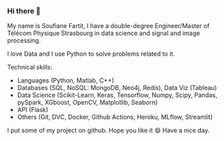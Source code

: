 ### Hi there 👋

My name is Soufiane Fartit, I have a double-degree Engineer/Master of Télécom Physique Strasbourg in data science and signal and image processing.

I love Data and I use Python to solve problems related to it.

Technical skills: 
- Languages (Python, Matlab, C++)
- Databases (SQL, NoSQL: MongoDB, Neo4j, Redis), Data Viz (Tableau)
- Data Science (Scikit-Learn, Keras, Tensorflow, Numpy, Scipy, Pandas, pySpark, XGboost, OpenCV, Matplotlib, Seaborn)
- API (Flask)
- Others (Git, DVC, Docker, Github Actions, Heroku, MLflow, Streamlit)

I put some of my project on github. Hope you like it 😄
Have a nice day.

<!--
**Soufiane-Fartit/Soufiane-Fartit** is a ✨ _special_ ✨ repository because its `README.md` (this file) appears on your GitHub profile.

Here are some ideas to get you started:

- 🔭 I’m currently working on ...
- 🌱 I’m currently learning ...
- 👯 I’m looking to collaborate on ...
- 🤔 I’m looking for help with ...
- 💬 Ask me about ...
- 📫 How to reach me: ...
- 😄 Pronouns: ...
- ⚡ Fun fact: ...
-->
